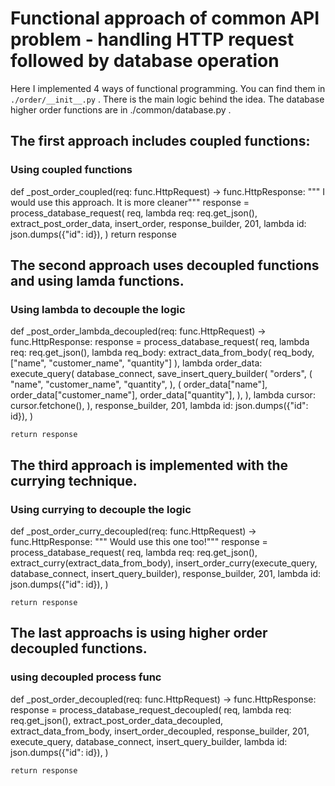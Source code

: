 # Functional approach of common API problem - handling HTTP request followed by database operation

Here I implemented 4 ways of functional programming. You can find them in `./order/__init__.py` . There is the main logic behind the idea. The database higher order functions are in ./common/database.py .

## The first approach includes coupled functions:

### Using coupled functions

def _post_order_coupled(req: func.HttpRequest) -> func.HttpResponse:
    """
    I would use this approach. It is more cleaner"""
    response = process_database_request(
        req,
        lambda req: req.get_json(),
        extract_post_order_data,
        insert_order,
        response_builder,
        201,
        lambda id: json.dumps({"id": id}),
    )
    return response


## The second approach uses decoupled functions and using lamda functions.

### Using lambda to decouple the logic
def _post_order_lambda_decoupled(req: func.HttpRequest) -> func.HttpResponse:
    response = process_database_request(
        req,
        lambda req: req.get_json(),
        lambda req_body: extract_data_from_body(
            req_body, ["name", "customer_name", "quantity"]
        ),
        lambda order_data: execute_query(
            database_connect,
            save_insert_query_builder(
                "orders",
                (
                    "name",
                    "customer_name",
                    "quantity",
                ),
                (
                    order_data["name"],
                    order_data["customer_name"],
                    order_data["quantity"],
                ),
            ),
            lambda cursor: cursor.fetchone(),
        ),
        response_builder,
        201,
        lambda id: json.dumps({"id": id}),
    )

    return response

## The third approach is implemented with the currying technique.

### Using currying to decouple the logic
def _post_order_curry_decoupled(req: func.HttpRequest) -> func.HttpResponse:
    """
    Would use this one too!"""
    response = process_database_request(
        req,
        lambda req: req.get_json(),
        extract_curry(extract_data_from_body),
        insert_order_curry(execute_query, database_connect, insert_query_builder),
        response_builder,
        201,
        lambda id: json.dumps({"id": id}),
    )

    return response

## The last approachs is using higher order decoupled functions.

### using decoupled process func
def _post_order_decoupled(req: func.HttpRequest) -> func.HttpResponse:
    response = process_database_request_decoupled(
        req,
        lambda req: req.get_json(),
        extract_post_order_data_decoupled,
        extract_data_from_body,
        insert_order_decoupled,
        response_builder,
        201,
        execute_query,
        database_connect,
        insert_query_builder,
        lambda id: json.dumps({"id": id}),
    )

    return response